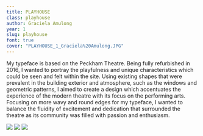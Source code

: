```yaml
---
title: PLAYHOUSE
class: playhouse
author: Graciela Amulong
year: 1
slug: playhouse
font: true
cover: "PLAYHOUSE_1_Graciela%20Amulong.JPG"
---
```


My typeface is based on the Peckham Theatre. Being fully refurbished in 2016, I wanted to portray the playfulness and unique characteristics which could be seen and felt within the site. Using existing shapes that were prevalent in the building exterior and atmosphere, such as the windows and geometric patterns, I aimed to create a design which accentuates the experience of the modern theatre with its focus on the performing arts. Focusing on more wavy and round edges for my typeface, I wanted to balance the fluidity of excitement and dedication that surrounded the theatre as its community was filled with passion and enthusiasm.

![](/images/PLAYHOUSE_1_Graciela%20Amulong.JPG)
![](/images/PLAYHOUSE_2_Graciela%20Amulong.jpg)
![](/images/PLAYHOUSE_3_Graciela%20Amulong.jpg)